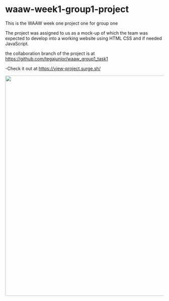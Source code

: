 # waaw-week1-group1-project

This is the WAAW week one  project one for group one

The project was assigned to us as a mock-up of which the team was expected to 
develop into a working website using HTML CSS and if needed JavaScript.

the collaboration branch of the project is at 
https://github.com/tegajunior/waaw_group1_task1

-Check it out at   https://view-project.surge.sh/

<img src="https://github.com/GodfreySam/SHEHACK-WAAW/blob/main/Waaw-Group1-project1.gif" width="700">


